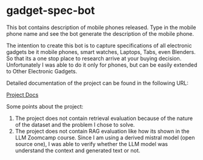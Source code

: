 # gadget-spec-bot

This bot contains description of mobile phones released. Type in the mobile phone name and see the bot generate the description of the mobile phone.

The intention to create this bot is to capture specifications of all electronic gadgets be it mobile phones, smart watches, Laptops, Tabs, even Blenders. So that its a one stop place to research arrive at your buying decision. Unfortunately I was able to do it only for phones, but can be easily extended to Other Electronic Gadgets.

Detailed documentation of the project can be found in the following URL:

[Project Docs](https://github.com/amogh-kalalbandi/gadget-spec-bot/wiki)


Some points about the project:

1. The project does not contain retrieval evaluation because of the nature of the dataset and the problem I chose to solve.
2. The project does not contain RAG evaluation like how its shown in the LLM Zoomcamp course. Since I am using a derived mistral model (open source one), I was able to verify whether the LLM model was understand the context and generated text or not.
